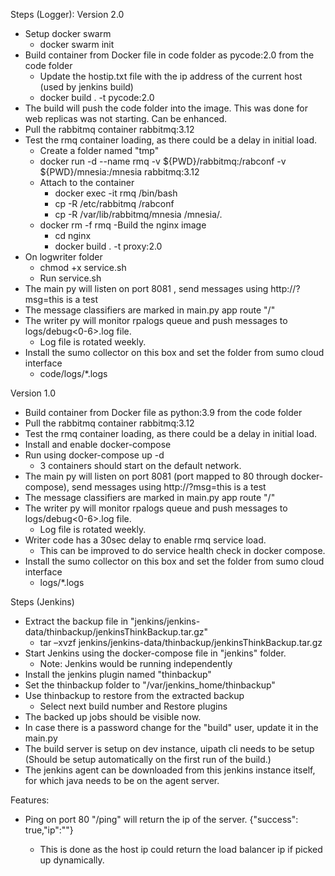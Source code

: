 Steps (Logger):
Version 2.0
- Setup docker swarm
  - docker swarm init
- Build container from Docker file in code folder as pycode:2.0 from the code folder
  - Update the hostip.txt file with the ip address of the current host (used by jenkins build)
  - docker build . -t pycode:2.0
- The build will push the code folder into the image. This was done for web replicas was not starting. Can be enhanced.
- Pull the rabbitmq container rabbitmq:3.12
- Test the rmq container loading, as there could be a delay in initial load.
  - Create a folder named "tmp"
  - docker run -d --name rmq -v ${PWD}/rabbitmq:/rabconf -v ${PWD}/mnesia:/mnesia rabbitmq:3.12
  - Attach to the container
    - docker exec -it rmq /bin/bash
    - cp -R /etc/rabbitmq /rabconf
    - cp -R /var/lib/rabbitmq/mnesia /mnesia/. 
  - docker rm -f rmq 
-Build the nginx image
    - cd nginx
    - docker build . -t proxy:2.0
- On logwriter folder
  - chmod +x service.sh
  - Run service.sh
- The main py will listen on port 8081 , send messages using http://<server>?msg=this is a test
-   The message classifiers are marked in main.py app route "/"
- The writer py will monitor rpalogs queue and push messages to logs/debug<0-6>.log file. 
  - Log file is rotated weekly.
- Install the sumo collector on this box and set the folder from sumo cloud interface
  - code/logs/*.logs



Version 1.0
- Build container from Docker file as python:3.9 from the code folder
- Pull the rabbitmq container rabbitmq:3.12
- Test the rmq container loading, as there could be a delay in initial load.
- Install and enable docker-compose
- Run using docker-compose up -d
  - 3 containers should start on the default network.
- The main py will listen on port 8081 (port mapped to 80 through docker-compose), send messages using http://<server>?msg=this is a test
-   The message classifiers are marked in main.py app route "/"
- The writer py will monitor rpalogs queue and push messages to logs/debug<0-6>.log file. 
  - Log file is rotated weekly.
- Writer code has a 30sec delay to enable rmq service load.
  - This can be improved to do service health check in docker compose.
- Install the sumo collector on this box and set the folder from sumo cloud interface
  - logs/*.logs

Steps (Jenkins)
- Extract the backup file in "jenkins/jenkins-data/thinbackup/jenkinsThinkBackup.tar.gz"
  - tar –xvzf jenkins/jenkins-data/thinbackup/jenkinsThinkBackup.tar.gz
- Start  Jenkins using the docker-compose file in "jenkins" folder.
  - Note: Jenkins would be running independently 
- Install the jenkins plugin named "thinbackup"
- Set the thinbackup folder to "/var/jenkins_home/thinbackup"
- Use thinbackup to restore from the extracted backup
  - Select next build number and Restore plugins
- The backed up jobs should be visible now.
- In case there is a password change for the "build" user, update it in the main.py
- The build server is setup on dev instance, uipath cli needs to be setup (Should be setup automatically on the first run of the build.)
- The jenkins agent can be downloaded from this jenkins instance itself, for which java needs to be on the agent server.

Features:
- Ping on port 80 "/ping" will return the ip of the server. {"success": true,"ip":"<read from the hostip.txt>"}
  - This is done as the host ip could return the load balancer ip if picked up dynamically.
